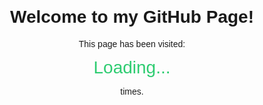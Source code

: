 <!DOCTYPE html>
<html lang="en">
<head>
  <meta charset="UTF-8" />
  <title>Visit Counter</title>
  <style>
    body {
      font-family: sans-serif;
      text-align: center;
      margin-top: 100px;
    }
    #visits {
      font-size: 2em;
      color: #2ecc71;
    }
  </style>
</head>
<body>
  <h1>Welcome to my GitHub Page!</h1>
  <p>This page has been visited:</p>
  <div id="visits">Loading...</div>
  <p>times.</p>

  <script>
    const COUNTER_SLUG = "your-counter-slug"; // replace this with your actual counter name
    const API_KEY = "ut_e4nlNx1iPMqnRfK8gNKDSqY1Q6HZ6nQ3UswW1U4K"; // your API key

    fetch(`https://counterapi.dev/api/v1/counter/${COUNTER_SLUG}/hit`, {
      method: "POST",
      headers: {
        "Authorization": `Bearer ${API_KEY}`,
        "Content-Type": "application/json"
      }
    })
    .then(res => res.json())
    .then(data => {
      document.getElementById("visits").textContent = data.count;
    })
    .catch(err => {
      document.getElementById("visits").textContent = "Error";
      console.error("CounterAPI error:", err);
    });
  </script>
</body>
</html>
